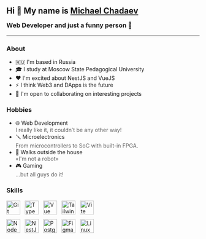 <html lang="en">
   <head>
      <meta charset="UTF-8">
      <meta name="viewport" content="width=device-width, initial-scale=1.0">
      <title>Kotteein Profile</title>
   </head>
   <body>
      <div class="header">
         <h2>Hi 👋 My name is <a href="https://github.com/kotteein">Michael Chadaev</a></h2>
         <h3>Web Developer and just a funny person 📡</h3>
      </div>
      <hr />
      <div>
        <h3>About</h3>
         <ul>
            <li>🇷🇺 I'm based in Russia</li>
            <li>🎓 I study at Moscow State Pedagogical University</li>
            <li>❤️ I'm excited about NestJS and VueJS </li>
            <li>⚡ I think Web3 and DApps is the future </li>
            <li>🦄 I'm open to collaborating on interesting projects</li>
         </ul>
      </div>
      <div>
        <h3>Hobbies</h3>
         <ul>
            <li>
                🌐 Web Development
                <br />
                <span class="muted-text">I really like it, it couldn’t be any other way!</span>
            </li>
            <li>
                🪛 Microelectronics
                <br />
                <span class="muted-text">From microcontrollers to SoC with built-in FPGA.</span></li>
            <li>
                🚶 Walks outside the house
                <br />
                <span class="muted-text">«I'm not a robot»</span>
            </li>
            <li>
                🎮 Gaming
                <br />
                <span class="muted-text">...but all guys do it!</span>
           </li>
         </ul>
      </div>
      <div class="skills">
        <h3>Skills</h3>
        <div class="skills-list">
            <a href="https://git-scm.com/" target="_blank" rel="noreferrer"><img src="https://raw.githubusercontent.com/danielcranney/readme-generator/main/public/icons/skills/git-colored.svg" width="36" height="36" alt="Git" /></a><a href="https://www.typescriptlang.org/" target="_blank" rel="noreferrer"><img src="https://raw.githubusercontent.com/danielcranney/readme-generator/main/public/icons/skills/typescript-colored.svg" width="36" height="36" alt="TypeScript" /></a><a href="https://vuejs.org/" target="_blank" rel="noreferrer"><img src="https://raw.githubusercontent.com/danielcranney/readme-generator/main/public/icons/skills/vuejs-colored.svg" width="36" height="36" alt="Vue" /></a><a href="https://tailwindcss.com/" target="_blank" rel="noreferrer"><img src="https://raw.githubusercontent.com/danielcranney/readme-generator/main/public/icons/skills/tailwindcss-colored.svg" width="36" height="36" alt="TailwindCSS" /></a><a href="https://vitejs.dev/" target="_blank" rel="noreferrer"><img src="https://raw.githubusercontent.com/danielcranney/readme-generator/main/public/icons/skills/vite-colored.svg" width="36" height="36" alt="Vite" /></a><a href="https://nodejs.org/en/" target="_blank" rel="noreferrer"><img src="https://raw.githubusercontent.com/danielcranney/readme-generator/main/public/icons/skills/nodejs-colored.svg" width="36" height="36" alt="NodeJS" /></a><a href="https://docs.nestjs.com/" target="_blank" rel="noreferrer"><img src="https://raw.githubusercontent.com/danielcranney/readme-generator/main/public/icons/skills/nestjs-colored.svg" width="36" height="36" alt="NestJS" /></a><a href="https://www.postgresql.org/" target="_blank" rel="noreferrer"><img src="https://raw.githubusercontent.com/danielcranney/readme-generator/main/public/icons/skills/postgresql-colored.svg" width="36" height="36" alt="PostgreSQL" /></a><a href="https://www.figma.com/" target="_blank" rel="noreferrer"><img src="https://raw.githubusercontent.com/danielcranney/readme-generator/main/public/icons/skills/figma-colored.svg" width="36" height="36" alt="Figma" /></a><a href="https://www.linux.org" target="_blank" rel="noreferrer"><img src="https://raw.githubusercontent.com/danielcranney/readme-generator/main/public/icons/skills/linux-colored.svg" width="36" height="36" alt="Linux" /></a>
        </div>
      </div>
   </body>
</html>
<style>
h1, h2 {
   line-height: 8px;
}
.header {
   margin-bottom: 16px;
}
.skills-list {
    display: flex;
    width: 240px;
    flex-wrap: wrap;
    gap: 12px;
}
.muted-text {
    color: #5c5c5c;
}
</style>
